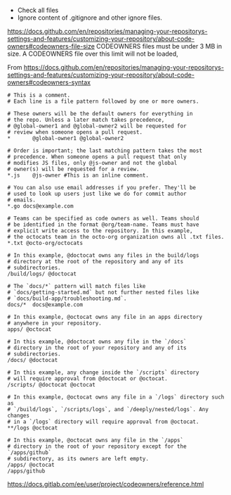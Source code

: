 - Check all files
- Ignore content of .gitignore and other ignore files.

https://docs.github.com/en/repositories/managing-your-repositorys-settings-and-features/customizing-your-repository/about-code-owners#codeowners-file-size
CODEOWNERS files must be under 3 MB in size. A CODEOWNERS file over this limit will not be loaded,





From https://docs.github.com/en/repositories/managing-your-repositorys-settings-and-features/customizing-your-repository/about-code-owners#codeowners-syntax 
    
    # This is a comment.
    # Each line is a file pattern followed by one or more owners.
    
    # These owners will be the default owners for everything in
    # the repo. Unless a later match takes precedence,
    # @global-owner1 and @global-owner2 will be requested for
    # review when someone opens a pull request.
    *       @global-owner1 @global-owner2
    
    # Order is important; the last matching pattern takes the most
    # precedence. When someone opens a pull request that only
    # modifies JS files, only @js-owner and not the global
    # owner(s) will be requested for a review.
    *.js    @js-owner #This is an inline comment.
    
    # You can also use email addresses if you prefer. They'll be
    # used to look up users just like we do for commit author
    # emails.
    *.go docs@example.com
    
    # Teams can be specified as code owners as well. Teams should
    # be identified in the format @org/team-name. Teams must have
    # explicit write access to the repository. In this example,
    # the octocats team in the octo-org organization owns all .txt files.
    *.txt @octo-org/octocats
    
    # In this example, @doctocat owns any files in the build/logs
    # directory at the root of the repository and any of its
    # subdirectories.
    /build/logs/ @doctocat
    
    # The `docs/*` pattern will match files like
    # `docs/getting-started.md` but not further nested files like
    # `docs/build-app/troubleshooting.md`.
    docs/*  docs@example.com
    
    # In this example, @octocat owns any file in an apps directory
    # anywhere in your repository.
    apps/ @octocat
    
    # In this example, @doctocat owns any file in the `/docs`
    # directory in the root of your repository and any of its
    # subdirectories.
    /docs/ @doctocat
    
    # In this example, any change inside the `/scripts` directory
    # will require approval from @doctocat or @octocat.
    /scripts/ @doctocat @octocat
    
    # In this example, @octocat owns any file in a `/logs` directory such as
    # `/build/logs`, `/scripts/logs`, and `/deeply/nested/logs`. Any changes
    # in a `/logs` directory will require approval from @octocat.
    **/logs @octocat
    
    # In this example, @octocat owns any file in the `/apps`
    # directory in the root of your repository except for the `/apps/github`
    # subdirectory, as its owners are left empty.
    /apps/ @octocat
    /apps/github



https://docs.gitlab.com/ee/user/project/codeowners/reference.html



